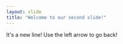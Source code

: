 ```yaml
---
layout: slide
title: "Welcome to our second slide!"
---
```

It's a new line!
Use the left arrow to go back!

